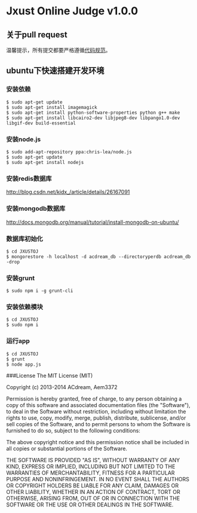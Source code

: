 # Jxust Online Judge v1.0.0

## 关于pull request

温馨提示，所有提交都要严格遵循[代码规范](https://github.com/dead-horse/node-style-guide)。

## ubuntu下快速搭建开发环境

### 安装依赖
```
$ sudo apt-get update
$ sudo apt-get install imagemagick
$ sudo apt-get install python-software-properties python g++ make
$ sudo apt-get install libcairo2-dev libjpeg8-dev libpango1.0-dev libgif-dev build-essential
```

### 安装node.js
```
$ sudo add-apt-repository ppa:chris-lea/node.js
$ sudo apt-get update
$ sudo apt-get install nodejs
```

### 安装redis数据库
http://blog.csdn.net/kidx_/article/details/26167091

### 安装mongodb数据库
http://docs.mongodb.org/manual/tutorial/install-mongodb-on-ubuntu/

### 数据库初始化
```
$ cd JXUSTOJ
$ mongorestore -h localhost -d acdream_db --directoryperdb acdream_db -drop
```

### 安装grunt
```
$ sudo npm i -g grunt-cli
```

### 安装依赖模块
```
$ cd JXUSTOJ
$ sudo npm i
```

### 运行app
```
$ cd JXUSTOJ
$ grunt
$ node app.js
```

###License
The MIT License (MIT)

Copyright (c) 2013-2014 ACdream, Aem3372

Permission is hereby granted, free of charge, to any person obtaining a copy
of this software and associated documentation files (the "Software"), to deal
in the Software without restriction, including without limitation the rights
to use, copy, modify, merge, publish, distribute, sublicense, and/or sell
copies of the Software, and to permit persons to whom the Software is
furnished to do so, subject to the following conditions:

The above copyright notice and this permission notice shall be included in all
copies or substantial portions of the Software.

THE SOFTWARE IS PROVIDED "AS IS", WITHOUT WARRANTY OF ANY KIND, EXPRESS OR
IMPLIED, INCLUDING BUT NOT LIMITED TO THE WARRANTIES OF MERCHANTABILITY,
FITNESS FOR A PARTICULAR PURPOSE AND NONINFRINGEMENT. IN NO EVENT SHALL THE
AUTHORS OR COPYRIGHT HOLDERS BE LIABLE FOR ANY CLAIM, DAMAGES OR OTHER
LIABILITY, WHETHER IN AN ACTION OF CONTRACT, TORT OR OTHERWISE, ARISING FROM,
OUT OF OR IN CONNECTION WITH THE SOFTWARE OR THE USE OR OTHER DEALINGS IN THE
SOFTWARE.
